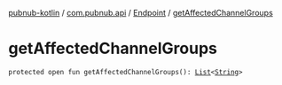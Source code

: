 [pubnub-kotlin](../../index.md) / [com.pubnub.api](../index.md) / [Endpoint](index.md) / [getAffectedChannelGroups](./get-affected-channel-groups.md)

# getAffectedChannelGroups

`protected open fun getAffectedChannelGroups(): `[`List`](https://kotlinlang.org/api/latest/jvm/stdlib/kotlin.collections/-list/index.html)`<`[`String`](https://kotlinlang.org/api/latest/jvm/stdlib/kotlin/-string/index.html)`>`